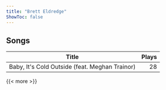 ```yaml
---
title: "Brett Eldredge"
ShowToc: false
---
```


## Songs
Title | Plays 
----- | -----: 
Baby, It's Cold Outside (feat. Meghan Trainor) | 28

{{< more >}}